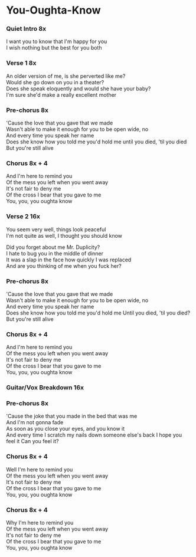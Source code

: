 # You-Oughta-Know


### Quiet Intro  8x
I want you to know that I'm happy for you  
I wish nothing but the best for you both  

### Verse 1  8x
An older version of me, is she perverted like me?  
Would she go down on you in a theater?  
Does she speak eloquently and would she have your baby?  
I'm sure she'd make a really excellent mother  

### Pre-chorus  8x
'Cause the love that you gave that we made  
Wasn't able to make it enough for you to be open wide, no  
And every time you speak her name  
Does she know how you told me you'd hold me until you died, 'til you died But you're still alive  

### Chorus  8x + 4
And I'm here to remind you  
Of the mess you left when you went away  
It's not fair to deny me  
Of the cross I bear that you gave to me  
You, you, you oughta know  

### Verse 2  16x
You seem very well, things look peaceful  
I'm not quite as well, I thought you should know  

Did you forget about me Mr. Duplicity?  
I hate to bug you in the middle of dinner  
It was a slap in the face how quickly I was replaced  
And are you thinking of me when you fuck her?  

### Pre-chorus  8x
'Cause the love that you gave that we made  
Wasn't able to make it enough for you to be open wide, no  
And every time you speak her name  
Does she know how you told me you'd hold me Until you died, 'til you died?  
But you're still alive  

### Chorus  8x + 4
And I'm here to remind you  
Of the mess you left when you went away  
It's not fair to deny me  
Of the cross I bear that you gave to me  
You, you, you oughta know  

### Guitar/Vox Breakdown  16x

### Pre-chorus  8x
'Cause the joke that you made in the bed that was me  
And I'm not gonna fade  
As soon as you close your eyes, and you know it  
And every time I scratch my nails down someone else's back I hope you feel it
Can you feel it?  

### Chorus  8x + 4
Well I'm here to remind you  
Of the mess you left when you went away  
It's not fair to deny me  
Of the cross I bear that you gave to me  
You, you, you oughta know  

### Chorus  8x + 4
Why I'm here to remind you  
Of the mess you left when you went away  
It's not fair to deny me  
Of the cross I bear that you gave to me  
You, you, you oughta know

